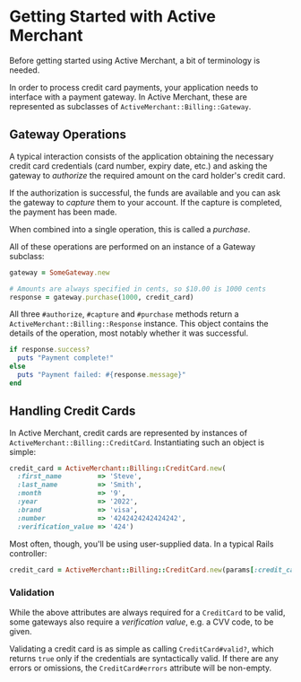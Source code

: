 # Getting Started with Active Merchant

Before getting started using Active Merchant, a bit of terminology is needed.

In order to process credit card payments, your application needs to interface with a payment
gateway. In Active Merchant, these are represented as subclasses of `ActiveMerchant::Billing::Gateway`.

## Gateway Operations

A typical interaction consists of the application obtaining the necessary credit card credentials
(card number, expiry date, etc.) and asking the gateway to *authorize* the required amount on the
card holder's credit card.

If the authorization is successful, the funds are available and you can ask the gateway to *capture*
them to your account. If the capture is completed, the payment has been made.

When combined into a single operation, this is called a *purchase*.

All of these operations are performed on an instance of a Gateway subclass:

```ruby
gateway = SomeGateway.new

# Amounts are always specified in cents, so $10.00 is 1000 cents
response = gateway.purchase(1000, credit_card)
```

All three `#authorize`, `#capture` and `#purchase` methods return a `ActiveMerchant::Billing::Response` instance.
This object contains the details of the operation, most notably whether it was successful.

```ruby
if response.success?
  puts "Payment complete!"
else
  puts "Payment failed: #{response.message}"
end
```

## Handling Credit Cards

In Active Merchant, credit cards are represented by instances of `ActiveMerchant::Billing::CreditCard`.
Instantiating such an object is simple:

```ruby
credit_card = ActiveMerchant::Billing::CreditCard.new(
  :first_name         => 'Steve',
  :last_name          => 'Smith',
  :month              => '9',
  :year               => '2022',
  :brand              => 'visa',
  :number             => '4242424242424242',
  :verification_value => '424')
```

Most often, though, you'll be using user-supplied data. In a typical Rails controller:

```ruby
credit_card = ActiveMerchant::Billing::CreditCard.new(params[:credit_card])
```

### Validation

While the above attributes are always required for a `CreditCard` to be valid, some gateways also
require a *verification value*, e.g. a CVV code, to be given.

Validating a credit card is as simple as calling `CreditCard#valid?`, which
returns `true` only if the credentials are syntactically valid. If there are any errors or omissions,
the `CreditCard#errors` attribute will be non-empty.

